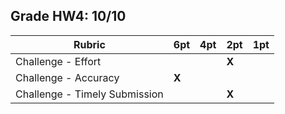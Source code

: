 ## Grade HW4: 10/10

| **Rubric** | **6pt** | **4pt** | **2pt** | **1pt** |
| --- | ---| --- | --- | --- |
| Challenge - Effort | | | **X** | |
| Challenge - Accuracy | **X** | | | |
| Challenge - Timely Submission | | | **X** | |
